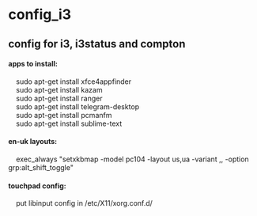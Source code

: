 # config_i3
<h2>config for i3, i3status and compton</h2>

<h4>apps to install:</h4>
&nbsp;&nbsp;&nbsp;&nbsp;sudo apt-get install xfce4appfinder<br />
&nbsp;&nbsp;&nbsp;&nbsp;sudo apt-get install kazam<br />
&nbsp;&nbsp;&nbsp;&nbsp;sudo apt-get install ranger<br />
&nbsp;&nbsp;&nbsp;&nbsp;sudo apt-get install telegram-desktop<br />
&nbsp;&nbsp;&nbsp;&nbsp;sudo apt-get install pcmanfm<br />
&nbsp;&nbsp;&nbsp;&nbsp;sudo apt-get install sublime-text<br />

<h4>en-uk layouts:</h4>
&nbsp;&nbsp;&nbsp;&nbsp;exec_always "setxkbmap -model pc104 -layout us,ua -variant ,, -option grp:alt_shift_toggle"

<h4>touchpad config:</h4>
&nbsp;&nbsp;&nbsp;&nbsp;put libinput config in /etc/X11/xorg.conf.d/   
  
